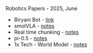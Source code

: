Robotics Papers - 2025, June

- Biryani Bot - [link](https://github.com/sachinsshetty/biryani_bot)
- smolVLA - [notes](smolVLA.md) 
- Real time chunking - [notes](real-time-chunking.md)
- pi-0.5 - [notes](pi-0-5-vla.md)
- 1x Tech - World Model - [notes](1x-tech-world-model.md)

